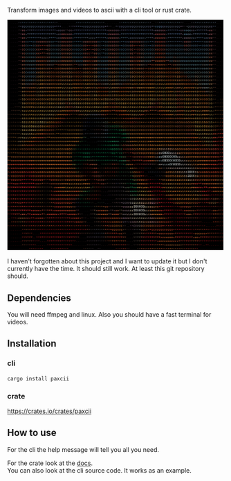 Transform images and videos to ascii with a cli tool or rust crate.<br>

<img src="example.png" width="500"><br>

I haven't forgotten about this project and I want to update it but I don't currently have the time.
It should still work. At least this git repository should.

## Dependencies
You will need ffmpeg and linux.
Also you should have a fast terminal for videos.

## Installation
### cli
```
cargo install paxcii
```
### crate
https://crates.io/crates/paxcii

## How to use
For the cli the help message will tell you all you need.<br>

For the crate look at the [docs](https://docs.rs/paxcii/latest/paxcii/).<br>
You can also look at the cli source code. It works as an example.
